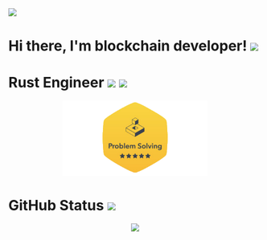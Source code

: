 <img src="https://capsule-render.vercel.app/api?type=waving&amp;color=7A92B8&amp;height=100&amp;section=header">

# Hi there, I'm blockchain developer! <img src="https://media.giphy.com/media/hvRJCLFzcasrR4ia7z/giphy.gif" width="35">


# Rust Engineer ![](https://img.shields.io/badge/rust-%23000000.svg?style=for-the-badge&logo=rust&logoColor=white) ![](https://img.shields.io/badge/-Hackerrank-2EC866?style=for-the-badge&logo=HackerRank&logoColor=white)

<div id='profile-them' style='display: flex; flex-wrap: wrap; justify-content: center;' align='center'>
  <a target="_blank" href='https://www.hackerrank.com/profile/forever_xfactor'>
    <img height="150px" src='./assets/hackerrank-problem-solving.png' />
  </a>
</div>


# GitHub Status ![](https://komarev.com/ghpvc/?username=kindsecret&color=blueviolet)

<div id='profile-them' align='center'>
<!--   <a class='github-status' href='https://github.com/kindsecret'>
    <img height="180px" src='https://github-readme-stats.vercel.app/api?username=kindsecret&show_icons=true&theme=radical' />
  </a> -->
  <a class='Most-used-languages' href='https://github.com/kindsecret'>
    <img height="180px" id='github-status' src='https://github-readme-stats.vercel.app/api/top-langs/?username=kindsecret&layout=compact' />
  </a>
</div>
